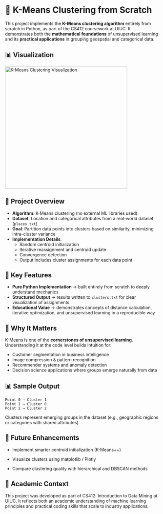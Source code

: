 # 🚀 K-Means Clustering from Scratch  

This project implements the **K-Means clustering algorithm** entirely from scratch in Python, as part of the CS412 coursework at UIUC. It demonstrates both the **mathematical foundations** of unsupervised learning and its **practical applications** in grouping geospatial and categorical data.  
 
## 📊 Visualization

<img src="https://github.com/user-attachments/assets/c60fc347-d4d1-44a2-a103-eafee46d999c" alt="K-Means Clustering Visualization" width="400"/>


## 📌 Project Overview  

- **Algorithm**: K-Means clustering (no external ML libraries used)  
- **Dataset**: Location and categorical attributes from a real-world dataset (`places.txt`)  
- **Goal**: Partition data points into clusters based on similarity, minimizing intra-cluster variance  
- **Implementation Details**:  
  - Random centroid initialization  
  - Iterative reassignment and centroid update  
  - Convergence detection  
  - Output includes cluster assignments for each data point  


## 🔑 Key Features  

- **Pure Python Implementation** → built entirely from scratch to deeply understand mechanics  
- **Structured Output** → results written to `clusters.txt` for clear visualization of assignments  
- **Educational Value** → demonstrates concepts of distance calculation, iterative optimization, and unsupervised learning in a reproducible way  


## 🧠 Why It Matters  

K-Means is one of the **cornerstones of unsupervised learning**. Understanding it at the code level builds intuition for:  
- Customer segmentation in business intelligence  
- Image compression & pattern recognition  
- Recommender systems and anomaly detection  
- Decision science applications where groups emerge naturally from data

## 📊 Sample Output
```
Point 0 → Cluster 1
Point 1 → Cluster 0
Point 2 → Cluster 2
```
Clusters represent emerging groups in the dataset (e.g., geographic regions or categories with shared attributes).

## 🔮 Future Enhancements

- Implement smarter centroid initialization (K-Means++)

- Visualize clusters using matplotlib / Plotly

- Compare clustering quality with hierarchical and DBSCAN methods

## 🏫 Academic Context

This project was developed as part of CS412: Introduction to Data Mining at UIUC. It reflects both an academic understanding of machine learning principles and practical coding skills that scale to industry applications.
